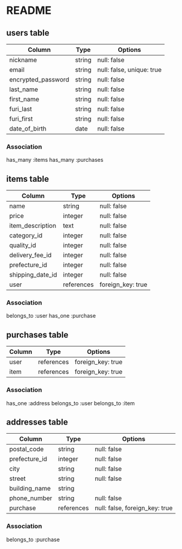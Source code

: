 # README

## users table
|Column             |Type       |Options                   |
|-------------------|-----------|--------------------------|
|nickname           |string     |null: false               |
|email              |string     |null: false, unique: true |
|encrypted_password |string     |null: false               |
|last_name          |string     |null: false               |
|first_name         |string     |null: false               |
|furi_last          |string     |null: false               |
|furi_first         |string     |null: false               |
|date_of_birth      |date       |null: false               |

### Association
has_many :items
has_many :purchases

## items table
|Column           |Type            |Options                               |
|-----------------|--------------- |--------------------------------------|
|name             |string          |null: false                           |
|price            |integer         |null: false                           |
|item_description |text            |null: false                           |
|category_id      |integer         |null: false                           |
|quality_id       |integer         |null: false                           |
|delivery_fee_id  |integer         |null: false                           |
|prefecture_id    |integer         |null: false                           |
|shipping_date_id |integer         |null: false                           |
|user             |references      |foreign_key: true                     |

### Association
belongs_to :user
has_one :purchase


## purchases table
|Column    |Type       |Options           |
|--------- |-----------|------------------|
|user      |references |foreign_key: true |
|item      |references |foreign_key: true |

### Association
has_one :address
belongs_to :user
belongs_to :item

## addresses table

|Column         |Type       |Options              |
|---------------|-----------|---------------------|
|postal_code    |string     |null: false          |
|prefecture_id  |integer    |null: false          |
|city           |string     |null: false          |
|street         |string     |null: false          |
|building_name  |string     |                     |
|phone_number   |string     |null: false          |
|purchase |references |null: false, foreign_key: true |


### Association
belongs_to :purchase
